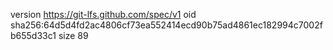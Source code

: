 version https://git-lfs.github.com/spec/v1
oid sha256:64d5d4fd2ac4806cf73ea552414ecd90b75ad4861ec182994c7002fb655d33c1
size 89
